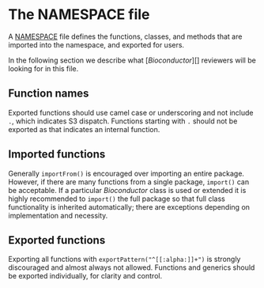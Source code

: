 # The NAMESPACE file

A
[NAMESPACE](http://cran.fhcrc.org/doc/manuals/R-exts.html#Package-namespaces)
file defines the functions, classes, and methods that are imported into
the namespace, and exported for users.

In the following section we describe what \[*Bioconductor*\]\[\]
reviewers will be looking for in this file.

## Function names

Exported functions should use camel case or underscoring and not include
`.`, which indicates S3 dispatch. Functions starting with `.` should not
be exported as that indicates an internal function.

## Imported functions

Generally `importFrom()` is encouraged over importing an entire package.
However, if there are many functions from a single package, `import()`
can be acceptable. If a particular *Bioconductor* class is used or
extended it is highly recommended to `import()` the full package so that
full class functionality is inherited automatically; there are
exceptions depending on implementation and necessity.

## Exported functions

Exporting all functions with `exportPattern("^[[:alpha:]]+")` is
strongly discouraged and almost always not allowed. Functions and
generics should be exported individually, for clarity and control.
